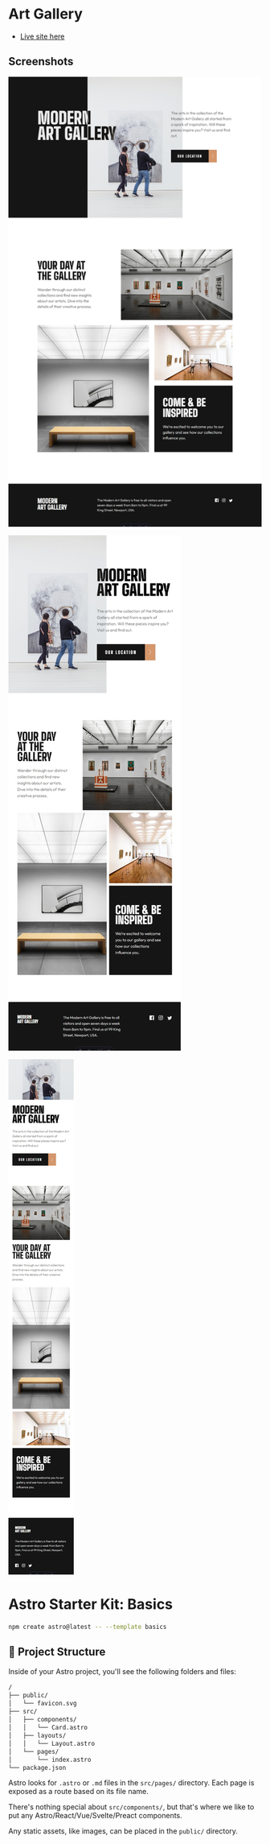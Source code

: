# Art Gallery

- [Live site here](https://master--peppy-druid-d309bf.netlify.app/)

## Screenshots

![Desktop screenshot](/public/desktop-screenshot.jpeg)

![Tablet screenshot](/public/tablet-screenshot.jpeg)

![Mobile screenshot](/public/mobile-screenshot.jpeg)

# Astro Starter Kit: Basics

```sh
npm create astro@latest -- --template basics
```
## 🚀 Project Structure

Inside of your Astro project, you'll see the following folders and files:

```text
/
├── public/
│   └── favicon.svg
├── src/
│   ├── components/
│   │   └── Card.astro
│   ├── layouts/
│   │   └── Layout.astro
│   └── pages/
│       └── index.astro
└── package.json
```

Astro looks for `.astro` or `.md` files in the `src/pages/` directory. Each page is exposed as a route based on its file name.

There's nothing special about `src/components/`, but that's where we like to put any Astro/React/Vue/Svelte/Preact components.

Any static assets, like images, can be placed in the `public/` directory.

